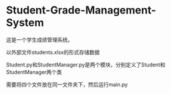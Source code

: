 # Student-Grade-Management-System
这是一个学生成绩管理系统。

以外部文件students.xlsx的形式存储数据

Student.py和StudentManager.py是两个模块，分别定义了Student和StudentManager两个类

需要将四个文件放在同一文件夹下，然后运行main.py
